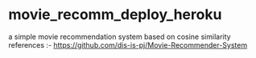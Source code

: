 # movie_recomm_deploy_heroku
a simple movie recommendation system based on cosine similarity 
references :- https://github.com/dis-is-pj/Movie-Recommender-System
